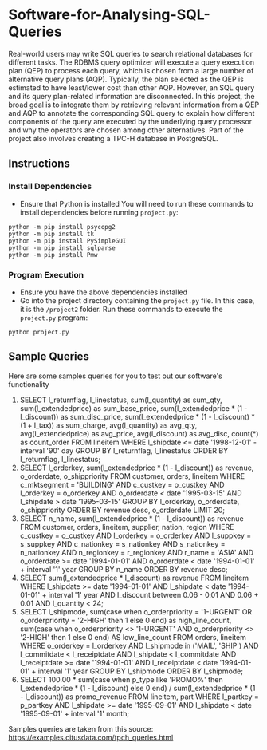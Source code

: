 # Software-for-Analysing-SQL-Queries
Real-world users may write SQL queries to search relational databases for different tasks. The RDBMS query optimizer will execute a query execution plan (QEP) to process each query, which is chosen from a large number of alternative query plans (AQP). Typically, the plan selected as the QEP is estimated to have least/lower cost than other AQP. However, an SQL query and its query plan-related information are disconnected. In this project, the broad goal is to integrate them by retrieving relevant information from a QEP and AQP to annotate the corresponding SQL query to explain how different components of the query are executed by the underlying query processor and why the operators are chosen among other alternatives. Part of the project also involves creating a TPC-H database in PostgreSQL. 



## Instructions
### Install Dependencies
- Ensure that Python is installed
You will need to run these commands to install dependencies before running `project.py`:
```
python -m pip install psycopg2
python -m pip install tk
python -m pip install PySimpleGUI
python -m pip install sqlparse
python -m pip install Pmw
```
### Program Execution
- Ensure you have the above dependencies installed
- Go into the project directory containing the `project.py` file. In this case, it is the `/project2` folder.
Run these commands to execute the `project.py` program:
```
python project.py
```


## Sample Queries
Here are some samples queries for you to test out our software's functionality

1. SELECT l_returnflag, l_linestatus, sum(l_quantity) as sum_qty, sum(l_extendedprice) as sum_base_price, sum(l_extendedprice * (1 - l_discount)) as sum_disc_price, sum(l_extendedprice * (1 - l_discount) * (1 + l_tax)) as sum_charge, avg(l_quantity) as avg_qty, avg(l_extendedprice) as avg_price, avg(l_discount) as avg_disc, count(*) as count_order FROM lineitem WHERE l_shipdate <= date '1998-12-01' - interval '90' day GROUP BY l_returnflag, l_linestatus ORDER BY l_returnflag, l_linestatus;
2. SELECT l_orderkey, sum(l_extendedprice * (1 - l_discount)) as revenue, o_orderdate, o_shippriority FROM customer, orders, lineitem WHERE c_mktsegment = 'BUILDING' AND c_custkey = o_custkey AND l_orderkey = o_orderkey AND o_orderdate < date '1995-03-15' AND l_shipdate > date '1995-03-15' GROUP BY l_orderkey, o_orderdate, o_shippriority ORDER BY revenue desc, o_orderdate LIMIT 20;
3. SELECT n_name, sum(l_extendedprice * (1 - l_discount)) as revenue FROM customer, orders, lineitem, supplier, nation, region WHERE c_custkey = o_custkey AND l_orderkey = o_orderkey AND l_suppkey = s_suppkey AND c_nationkey = s_nationkey AND s_nationkey = n_nationkey AND n_regionkey = r_regionkey AND r_name = 'ASIA' AND o_orderdate >= date '1994-01-01' AND o_orderdate < date '1994-01-01' + interval '1' year GROUP BY n_name ORDER BY revenue desc;
4. SELECT sum(l_extendedprice * l_discount) as revenue FROM lineitem WHERE l_shipdate >= date '1994-01-01' AND l_shipdate < date '1994-01-01' + interval '1' year AND l_discount between 0.06 - 0.01 AND 0.06 + 0.01 AND l_quantity < 24;
5. SELECT l_shipmode, sum(case when o_orderpriority = '1-URGENT' OR o_orderpriority = '2-HIGH' then 1 else 0 end) as high_line_count, sum(case when o_orderpriority <> '1-URGENT' AND o_orderpriority <> '2-HIGH' then 1 else 0 end) AS low_line_count FROM orders, lineitem WHERE o_orderkey = l_orderkey AND l_shipmode in ('MAIL', 'SHIP') AND l_commitdate < l_receiptdate AND l_shipdate < l_commitdate AND l_receiptdate >= date '1994-01-01' AND l_receiptdate < date '1994-01-01' + interval '1' year GROUP BY l_shipmode ORDER BY l_shipmode;
6. SELECT 100.00 * sum(case when p_type like 'PROMO%' then l_extendedprice * (1 - l_discount) else 0 end) / sum(l_extendedprice * (1 - l_discount)) as promo_revenue FROM lineitem, part WHERE l_partkey = p_partkey AND l_shipdate >= date '1995-09-01' AND l_shipdate < date '1995-09-01' + interval '1' month;

Samples queries are taken from this source: https://examples.citusdata.com/tpch_queries.html
